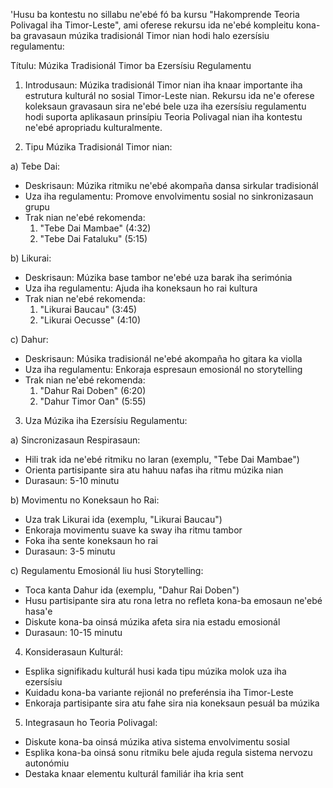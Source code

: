 'Husu ba kontestu no sillabu ne'ebé fó ba kursu "Hakomprende Teoria Polivagal iha Timor-Leste", ami oferese rekursu ida ne'ebé kompleitu kona-ba gravasaun múzika tradisionál Timor nian hodi halo ezersísiu regulamentu:

Títulu: Múzika Tradisionál Timor ba Ezersísiu Regulamentu

1. Introdusaun:
Múzika tradisionál Timor nian iha knaar importante iha estrutura kulturál no sosial Timor-Leste nian. Rekursu ida ne'e oferese koleksaun gravasaun sira ne'ebé bele uza iha ezersísiu regulamentu hodi suporta aplikasaun prinsípiu Teoria Polivagal nian iha kontestu ne'ebé apropriadu kulturalmente.

2. Tipu Múzika Tradisionál Timor nian:

a) Tebe Dai:
- Deskrisaun: Múzika ritmiku ne'ebé akompaña dansa sirkular tradisionál
- Uza iha regulamentu: Promove envolvimentu sosial no sinkronizasaun grupu
- Trak nian ne'ebé rekomenda:
  1. "Tebe Dai Mambae" (4:32)
  2. "Tebe Dai Fataluku" (5:15)

b) Likurai:
- Deskrisaun: Múzika base tambor ne'ebé uza barak iha serimónia
- Uza iha regulamentu: Ajuda iha koneksaun ho rai kultura 
- Trak nian ne'ebé rekomenda:
  1. "Likurai Baucau" (3:45)
  2. "Likurai Oecusse" (4:10)

c) Dahur:
- Deskrisaun: Músika tradisionál ne'ebé akompaña ho gitara ka violla
- Uza iha regulamentu: Enkoraja espresaun emosionál no storytelling
- Trak nian ne'ebé rekomenda:
  1. "Dahur Rai Doben" (6:20)
  2. "Dahur Timor Oan" (5:55)

3. Uza Múzika iha Ezersísiu Regulamentu:

a) Sincronizasaun Respirasaun:
- Hili trak ida ne'ebé ritmiku no laran (exemplu, "Tebe Dai Mambae")
- Orienta partisipante sira atu hahuu nafas iha ritmu múzika nian
- Durasaun: 5-10 minutu

b) Movimentu no Koneksaun ho Rai:
- Uza trak Likurai ida (exemplu, "Likurai Baucau")
- Enkoraja movimentu suave ka sway iha ritmu tambor
- Foka iha sente koneksaun ho rai
- Durasaun: 3-5 minutu

c) Regulamentu Emosionál liu husi Storytelling:
- Toca kanta Dahur ida (exemplu, "Dahur Rai Doben")
- Husu partisipante sira atu rona letra no refleta kona-ba emosaun ne'ebé hasa'e
- Diskute kona-ba oinsá múzika afeta sira nia estadu emosionál
- Durasaun: 10-15 minutu

4. Konsiderasaun Kulturál:
- Esplika signifikadu kulturál husi kada tipu múzika molok uza iha ezersísiu
- Kuidadu kona-ba variante rejionál no preferénsia iha Timor-Leste
- Enkoraja partisipante sira atu fahe sira nia koneksaun pesuál ba múzika

5. Integrasaun ho Teoria Polivagal:
- Diskute kona-ba oinsá múzika ativa sistema envolvimentu sosial
- Esplika kona-ba oinsá sonu ritmiku bele ajuda regula sistema nervozu autonómiu
- Destaka knaar elementu kulturál familiár iha kria sent